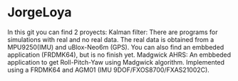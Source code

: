 # JorgeLoya
In this git you can find 2 proyects:
Kalman filter: There are programs for simulations with real and no real data. The real data is obtained from a MPU9250(IMU) and uBlox-Neo6m (GPS). You can also find an embbeded application (FRDMK64), but is no finish yet.
Madgwick AHRS: An embbeded application to get Roll-Pitch-Yaw using Madgwick algorithm. Implemented using a FRDMK64 and AGM01 (IMU 9DOF/FXOS8700/FXAS21002C).
